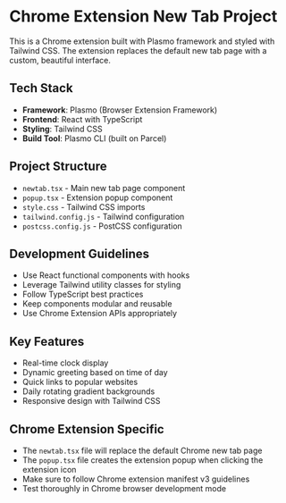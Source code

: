<!-- Use this file to provide workspace-specific custom instructions to Copilot. For more details, visit https://code.visualstudio.com/docs/copilot/copilot-customization#_use-a-githubcopilotinstructionsmd-file -->

# Chrome Extension New Tab Project

This is a Chrome extension built with Plasmo framework and styled with Tailwind CSS. The extension replaces the default new tab page with a custom, beautiful interface.

## Tech Stack

- **Framework**: Plasmo (Browser Extension Framework)
- **Frontend**: React with TypeScript
- **Styling**: Tailwind CSS
- **Build Tool**: Plasmo CLI (built on Parcel)

## Project Structure

- `newtab.tsx` - Main new tab page component
- `popup.tsx` - Extension popup component
- `style.css` - Tailwind CSS imports
- `tailwind.config.js` - Tailwind configuration
- `postcss.config.js` - PostCSS configuration

## Development Guidelines

- Use React functional components with hooks
- Leverage Tailwind utility classes for styling
- Follow TypeScript best practices
- Keep components modular and reusable
- Use Chrome Extension APIs appropriately

## Key Features

- Real-time clock display
- Dynamic greeting based on time of day
- Quick links to popular websites
- Daily rotating gradient backgrounds
- Responsive design with Tailwind CSS

## Chrome Extension Specific

- The `newtab.tsx` file will replace the default Chrome new tab page
- The `popup.tsx` file creates the extension popup when clicking the extension icon
- Make sure to follow Chrome extension manifest v3 guidelines
- Test thoroughly in Chrome browser development mode

